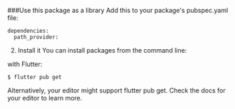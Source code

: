 ###Use this package as a library
Add this to your package's pubspec.yaml file:

````
dependencies:
  path_provider:
````
2. Install it
You can install packages from the command line:

with Flutter:

````
$ flutter pub get
````
Alternatively, your editor might support flutter pub get. Check the docs for your editor to learn more.

